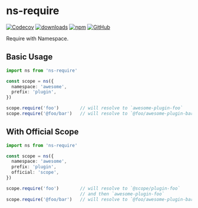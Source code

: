 # ns-require

[![Codecov](https://img.shields.io/codecov/c/github/cosmotype/ns-require?style=flat-square)](https://codecov.io/gh/cosmotype/ns-require)
[![downloads](https://img.shields.io/npm/dm/ns-require?style=flat-square)](https://www.npmjs.com/package/ns-require)
[![npm](https://img.shields.io/npm/v/ns-require?style=flat-square)](https://www.npmjs.com/package/ns-require)
[![GitHub](https://img.shields.io/github/license/cosmotype/ns-require?style=flat-square)](https://github.com/cosmotype/ns-require/blob/master/LICENSE)

Require with Namespace.

## Basic Usage

```ts
import ns from 'ns-require'

const scope = ns({
  namespace: 'awesome',
  prefix: 'plugin',
})

scope.require('foo')        // will resolve to `awesome-plugin-foo`
scope.require('@foo/bar')   // will resolve to `@foo/awesome-plugin-bar`
```

## With Official Scope

```ts
import ns from 'ns-require'

const scope = ns({
  namespace: 'awesome',
  prefix: 'plugin',
  official: 'scope',
})

scope.require('foo')        // will resolve to `@scope/plugin-foo`
                            // and then `awesome-plugin-foo`
scope.require('@foo/bar')   // will resolve to `@foo/awesome-plugin-bar`
```
